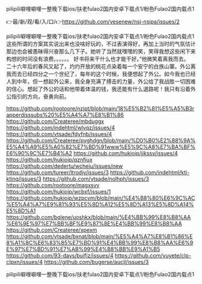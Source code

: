 pilipili噼哩噼哩一整晚下载ios/扶老fulao2国内安卓下载点1/粉色Fulao2国内载点1

👉最/新/观/看/入/口/👉https://github.com/yesenew/nsj-nsjpa/issues/2

pilipili噼哩噼哩一整晚下载ios/扶老fulao2国内安卓下载点1/粉色Fulao2国内载点1　　这些所谓的方案其实说出来也没啥好玩的，不过表演得好，再加上当时的气氛估计那边也会被愚昧得兴奋那么几下子。她听了当然就嘿嘿的笑，笑得我想这些闲下来构想的时间没有浪费。。。。。。
好书将来干什么也才能干好。”他微笑着离我而去。　　二十六年后的春风又起了，灼灼开放的桃花点染着每一个安宁的白族山寨。外公离我而去已经四分之一个世纪了，每年的这个时候，我便想起了外公。如今我也已经人到中年，但一想起外公来，我全身充满了搏击的力量，外公给了我战胜一切困难的信心。想起了外公的话和他带着体温的钱，我还能有什么退路呢！我只有沿着外公指引的方向，奋勇向前。


https://github.com/rootoore/nzjpt/blob/main/18%E5%B2%81%E5%A5%B3rapperdisssubs%20%E5%A4%A7%E8%B1%86
https://github.com/Createree/mbduggx
https://github.com/indehtml/wlyqz/issues/4
https://github.com/vtsade/fdyfnb/issues/4
https://github.com/Createree/pvghdgn/blob/main/%D0%B0%E2%88%9A%E5%A4%A9%E5%A0%82%E7%BD%91www%E5%9C%A8%E7%BA%BF%E6%90%9C%E7%B4%A2
https://github.com/hukioip/jikssv/issues/4
https://github.com/hukioip/qznfiux
https://github.com/dedertu/wcheiu/issues/new
https://github.com/tureer/ltrodjv/issues/3
https://github.com/indehtml/kti-ktinq/issues/3
https://github.com/vtsade/nolhph/issues/3
https://github.com/rootoore/magxsvv
https://github.com/hukioip/wcbxf/issues/1
https://github.com/hukioip/wzpcvm/blob/main/%E4%B8%80%E6%9C%AC%E5%A4%A7%E9%81%93%E5%8D%A12%E5%8D%A13%E5%8D%A14%E5%8D%A1
https://github.com/bqlene/uoshkx/blob/main/%E4%BB%99%E8%B8%AA%E6%9E%97%E7%BB%BF%E9%87%8E%E4%BB%99%E8%B8%AA
https://github.com/Createree/xpexm
https://github.com/vtsade/bxnat/blob/main/%E5%A4%A7%E8%B1%86%E8%A1%8C%E6%83%85%E7%BD%91%E4%BB%99%E8%B8%AA%E6%9E%97%E7%BD%91%E7%AB%99%E4%B8%BB%E9%A1%B5
https://github.com/93-days/buifjz/issues/4
https://github.com/yuyete/clp-clpxn/issues/4
https://github.com/bugerse/aucjl/issues/3

pilipili噼哩噼哩一整晚下载ios/扶老fulao2国内安卓下载点1/粉色Fulao2国内载点1
